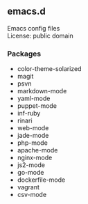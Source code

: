 ## emacs.d

Emacs config files  
License: public domain

### Packages
* color-theme-solarized
* magit
* psvn
* markdown-mode
* yaml-mode
* puppet-mode
* inf-ruby
* rinari
* web-mode
* jade-mode
* php-mode
* apache-mode
* nginx-mode
* js2-mode
* go-mode
* dockerfile-mode
* vagrant
* csv-mode
